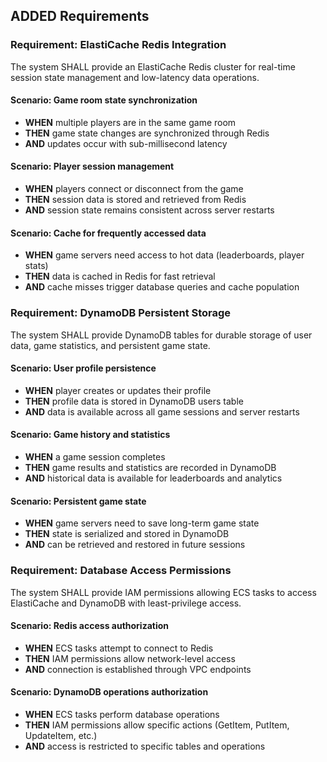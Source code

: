 ## ADDED Requirements

### Requirement: ElastiCache Redis Integration
The system SHALL provide an ElastiCache Redis cluster for real-time session state management and low-latency data operations.

#### Scenario: Game room state synchronization
- **WHEN** multiple players are in the same game room
- **THEN** game state changes are synchronized through Redis
- **AND** updates occur with sub-millisecond latency

#### Scenario: Player session management
- **WHEN** players connect or disconnect from the game
- **THEN** session data is stored and retrieved from Redis
- **AND** session state remains consistent across server restarts

#### Scenario: Cache for frequently accessed data
- **WHEN** game servers need access to hot data (leaderboards, player stats)
- **THEN** data is cached in Redis for fast retrieval
- **AND** cache misses trigger database queries and cache population

### Requirement: DynamoDB Persistent Storage
The system SHALL provide DynamoDB tables for durable storage of user data, game statistics, and persistent game state.

#### Scenario: User profile persistence
- **WHEN** player creates or updates their profile
- **THEN** profile data is stored in DynamoDB users table
- **AND** data is available across all game sessions and server restarts

#### Scenario: Game history and statistics
- **WHEN** a game session completes
- **THEN** game results and statistics are recorded in DynamoDB
- **AND** historical data is available for leaderboards and analytics

#### Scenario: Persistent game state
- **WHEN** game servers need to save long-term game state
- **THEN** state is serialized and stored in DynamoDB
- **AND** can be retrieved and restored in future sessions

### Requirement: Database Access Permissions
The system SHALL provide IAM permissions allowing ECS tasks to access ElastiCache and DynamoDB with least-privilege access.

#### Scenario: Redis access authorization
- **WHEN** ECS tasks attempt to connect to Redis
- **THEN** IAM permissions allow network-level access
- **AND** connection is established through VPC endpoints

#### Scenario: DynamoDB operations authorization
- **WHEN** ECS tasks perform database operations
- **THEN** IAM permissions allow specific actions (GetItem, PutItem, UpdateItem, etc.)
- **AND** access is restricted to specific tables and operations